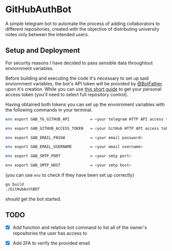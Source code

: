 # GitHubAuthBot

A simple telegram bot to automate the process of adding collaborators to different repositories, created with the objective of distributing university notes only between the intended users.

## Setup and Deployment

For security reasons I have decided to pass sensible data throughtout enviornment variables. 

Before building and executing the code it's necessary to set up said enviornment variables, the bot's API token will be provided by [@BotFather](https://t.me/BotFather) upon it's creation. While you can use [this short guide](https://github.blog/2013-05-16-personal-api-tokens/) to get your personal access token (you'll need to select full repository control).

Having obtained both tokens you can set up the envoirnment variables with the following commands in your terminal. 

```bash
env export GAB_TG_GITHUB_API         = <your telegram HTTP API access token>

env export GAB_GITHUB_ACCESS_TOKEN   = <your GitHub HTTP API access token>
```

```bash
env export GAB_EMAIL_PASSW           = <your email password>

env export GAB_EMAIL_USERNAME        = <your email username>

env export GAB_SMTP_PORT             = <your smtp port>

env export GAB_SMTP_HOST             = <your smtp host>
```
(you can use `env` to check if they have been set up correctly)

```bash
go build
./GitHubAuthBOT
```
should get the bot started.
## TODO

- [x] Add function and relative bot command to list all of the owner's repositories the user has access to

- [x] Add 2FA to verify the provided email
